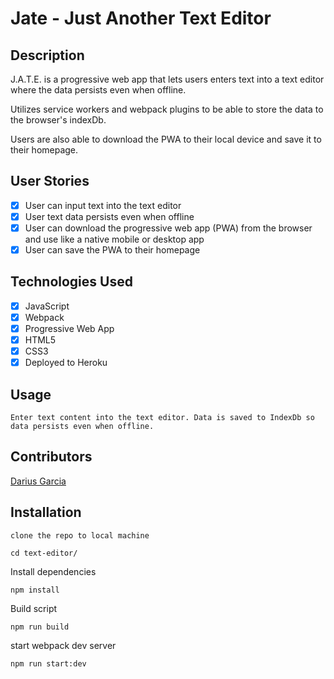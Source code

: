 # Jate - Just Another Text Editor

## Description

J.A.T.E. is a progressive web app that lets users enters text into a text editor where the data persists even when offline.

Utilizes service workers and webpack plugins to be able to store the data to the browser's indexDb.

Users are also able to download the PWA to their local device and save it to their homepage.

## User Stories

- [x] User can input text into the text editor
- [x] User text data persists even when offline
- [x] User can download the progressive web app (PWA) from the browser and use like a native mobile or desktop app
- [x] User can save the PWA to their homepage

## Technologies Used

- [x] JavaScript
- [x] Webpack
- [x] Progressive Web App
- [x] HTML5
- [x] CSS3
- [x] Deployed to Heroku

## Usage

```
Enter text content into the text editor. Data is saved to IndexDb so data persists even when offline.
```

## Contributors

[Darius Garcia](https://github.com/dariusgarcia/)

## Installation

```
clone the repo to local machine
```

```
cd text-editor/
```

Install dependencies

```
npm install
```

Build script

```
npm run build
```

start webpack dev server

```
npm run start:dev
```
